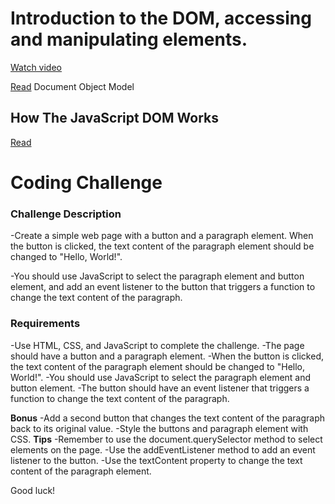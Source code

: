 # Introduction to the DOM, accessing and manipulating elements.

[Watch video](https://www.youtube.com/watch?v=EQJ4w3ypF9o&t=5s) 

[Read](https://developer.mozilla.org/en-US/docs/Web/API/Document_Object_Model/Introduction) Document Object Model

## How The JavaScript DOM Works

[Read](https://www.freecodecamp.org/news/the-javascript-dom-a-practical-tutorial/)

# Coding Challenge

### Challenge Description
-Create a simple web page with a button and a paragraph element. When the button is clicked, the text content of the paragraph element should be changed to "Hello, World!".

-You should use JavaScript to select the paragraph element and button element, and add an event listener to the button that triggers a function to change the text content of the paragraph.

### Requirements
-Use HTML, CSS, and JavaScript to complete the challenge.
-The page should have a button and a paragraph element.
-When the button is clicked, the text content of the paragraph element should be changed to "Hello, World!".
-You should use JavaScript to select the paragraph element and button element.
-The button should have an event listener that triggers a function to change the text content of the paragraph.

**Bonus**
-Add a second button that changes the text content of the paragraph back to its original value.
-Style the buttons and paragraph element with CSS.
**Tips**
-Remember to use the document.querySelector method to select elements on the page.
-Use the addEventListener method to add an event listener to the button.
-Use the textContent property to change the text content of the paragraph element.

Good luck!